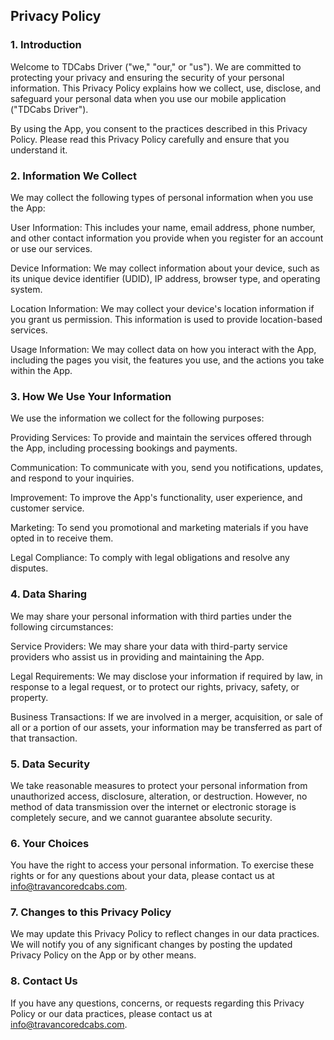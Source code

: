 ## Privacy Policy

### 1. Introduction

Welcome to TDCabs Driver ("we," "our," or "us"). We are committed to protecting your privacy and ensuring the security of your personal information. This Privacy Policy explains how we collect, use, disclose, and safeguard your personal data when you use our mobile application ("TDCabs Driver").

By using the App, you consent to the practices described in this Privacy Policy. Please read this Privacy Policy carefully and ensure that you understand it.

### 2. Information We Collect

We may collect the following types of personal information when you use the App:

User Information: This includes your name, email address, phone number, and other contact information you provide when you register for an account or use our services.

Device Information: We may collect information about your device, such as its unique device identifier (UDID), IP address, browser type, and operating system.

Location Information: We may collect your device's location information if you grant us permission. This information is used to provide location-based services.

Usage Information: We may collect data on how you interact with the App, including the pages you visit, the features you use, and the actions you take within the App.

### 3. How We Use Your Information

We use the information we collect for the following purposes:

Providing Services: To provide and maintain the services offered through the App, including processing bookings and payments.

Communication: To communicate with you, send you notifications, updates, and respond to your inquiries.

Improvement: To improve the App's functionality, user experience, and customer service.

Marketing: To send you promotional and marketing materials if you have opted in to receive them.

Legal Compliance: To comply with legal obligations and resolve any disputes.

### 4. Data Sharing

We may share your personal information with third parties under the following circumstances:

Service Providers: We may share your data with third-party service providers who assist us in providing and maintaining the App.

Legal Requirements: We may disclose your information if required by law, in response to a legal request, or to protect our rights, privacy, safety, or property.

Business Transactions: If we are involved in a merger, acquisition, or sale of all or a portion of our assets, your information may be transferred as part of that transaction.

### 5. Data Security

We take reasonable measures to protect your personal information from unauthorized access, disclosure, alteration, or destruction. However, no method of data transmission over the internet or electronic storage is completely secure, and we cannot guarantee absolute security.

### 6. Your Choices

You have the right to access your personal information. To exercise these rights or for any questions about your data, please contact us at info@travancoredcabs.com.

### 7. Changes to this Privacy Policy

We may update this Privacy Policy to reflect changes in our data practices. We will notify you of any significant changes by posting the updated Privacy Policy on the App or by other means.

### 8. Contact Us

If you have any questions, concerns, or requests regarding this Privacy Policy or our data practices, please contact us at info@travancoredcabs.com.
